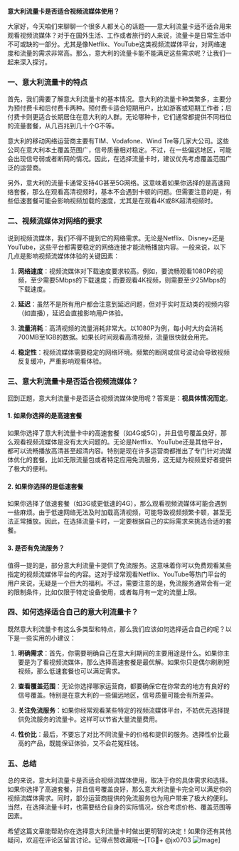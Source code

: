**意大利流量卡是否适合视频流媒体使用？**

大家好，今天咱们来聊聊一个很多人都关心的话题——意大利流量卡适不适合用来观看视频流媒体？对于在国外生活、工作或者旅行的人来说，流量卡是日常生活中不可或缺的一部分。尤其是像Netflix、YouTube这类视频流媒体平台，对网络速度和流量的需求非常高。那么，意大利的流量卡能不能满足这些需求呢？让我们一起来深入探讨。

### 一、意大利流量卡的特点

首先，我们需要了解意大利流量卡的基本情况。意大利的流量卡种类繁多，主要分为预付费卡和后付费卡两种。预付费卡适合短期用户，比如游客或短期工作者；后付费卡则更适合长期居住在意大利的人群。无论哪种卡，它们通常都提供不同档位的流量套餐，从几百兆到几十个G不等。

意大利的移动网络运营商主要有TIM、Vodafone、Wind Tre等几家大公司。这些公司在意大利本土覆盖范围广，信号质量相对稳定。不过，在一些偏远地区，可能会出现信号弱或者断网的情况。因此，在选择流量卡时，建议优先考虑覆盖范围广泛的运营商。

另外，意大利的流量卡通常支持4G甚至5G网络。这意味着如果你选择的是高速网络套餐，那么在观看高清视频时，基本不会遇到卡顿的问题。但需要注意的是，有些低速套餐可能会影响视频加载的速度，尤其是在观看4K或8K超清视频时。

### 二、视频流媒体对网络的要求

说到视频流媒体，我们不得不提到它的网络需求。无论是Netflix、Disney+还是YouTube，这些平台都需要稳定的网络连接才能流畅播放内容。一般来说，以下几点是影响视频流媒体体验的关键因素：

1. **网络速度**：视频流媒体对下载速度要求较高。例如，要流畅观看1080P的视频，至少需要5Mbps的下载速度；而要观看4K视频，则需要至少25Mbps的下载速度。
   
2. **延迟**：虽然不是所有用户都会注意到延迟问题，但对于实时互动类的视频内容（如直播），延迟会直接影响用户体验。

3. **流量消耗**：高清视频的流量消耗非常大。以1080P为例，每小时大约会消耗700MB至1GB的数据。如果长时间观看高清视频，流量很快就会用完。

4. **稳定性**：视频流媒体需要稳定的网络环境。频繁的断网或信号波动会导致视频反复缓冲，严重影响观看体验。

### 三、意大利流量卡是否适合视频流媒体？

回到正题，意大利流量卡是否适合视频流媒体使用呢？答案是：**视具体情况而定**。

#### 1. 如果你选择的是高速套餐
如果你选择了意大利流量卡中的高速套餐（如4G或5G），并且信号覆盖良好，那么观看视频流媒体是没有太大问题的。无论是Netflix、YouTube还是其他平台，都可以流畅播放高清甚至超清内容。特别是现在许多运营商都推出了专门针对流媒体优化的套餐，比如无限流量包或者特定应用免流服务，这无疑为视频爱好者提供了极大的便利。

#### 2. 如果你选择的是低速套餐
如果你选择了低速套餐（如3G或更低速的4G），那么观看视频流媒体可能会遇到一些麻烦。由于低速网络无法及时加载高清视频，可能导致视频频繁卡顿，甚至无法正常播放。因此，在选择流量卡时，一定要根据自己的实际需求来挑选合适的套餐。

#### 3. 是否有免流服务？
值得一提的是，部分意大利流量卡提供了免流服务。这意味着你可以免费观看某些指定的视频流媒体平台的内容。这对于经常观看Netflix、YouTube等热门平台的用户来说，无疑是一个巨大的福利。不过，需要注意的是，免流服务通常会有一定的限制条件，比如仅限于特定设备使用，或者每月有一定的流量上限。

### 四、如何选择适合自己的意大利流量卡？

既然意大利流量卡有这么多类型和特点，那么我们应该如何选择适合自己的呢？以下是一些实用的小建议：

1. **明确需求**：首先，你需要明确自己在意大利期间的主要用途是什么。如果你主要是为了看视频流媒体，那么选择高速套餐是最优解。如果你只是偶尔刷刷短视频，那么低速套餐也可以满足需求。

2. **查看覆盖范围**：无论你选择哪家运营商，都要确保它在你常去的地方有良好的信号覆盖。特别是在意大利的一些偏远地区，信号质量可能会有所差异。

3. **关注免流服务**：如果你经常观看某些特定的视频流媒体平台，不妨优先选择提供免流服务的流量卡。这样可以节省大量流量费用。

4. **性价比**：最后，不要忘了对比不同流量卡的价格和提供的服务。选择性价比最高的产品，既能保证体验，又不会花冤枉钱。

### 五、总结

总的来说，意大利流量卡是否适合视频流媒体使用，取决于你的具体需求和选择。如果你选择了高速套餐，并且信号覆盖良好，那么意大利流量卡完全可以满足你的视频流媒体需求。同时，部分运营商提供的免流服务也为用户带来了极大的便利。当然，在选择流量卡时，也需要结合自身的实际情况，综合考虑价格、覆盖范围等因素。

希望这篇文章能帮助你在选择意大利流量卡时做出更明智的决定！如果你还有其他疑问，欢迎在评论区留言讨论。记得点赞收藏哦～[TG💪+ @jx0703 ![Image](https://github.com/user-attachments/assets/dbca1d08-cadb-493c-b0ec-ad6f7a83f270)]
